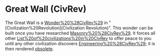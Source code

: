 # Great Wall (CivRev)

The Great Wall is a [Wonder%20%28CivRev%29](wonder) in "[Civilization%20Revolution](Civilization Revolution)".
This wonder can be built once you have researched [Masonry%20%28CivRev%29](Masonry). It forces all other [List%20of%20civilizations%20in%20CivRev](civilizations) to offer peace to you until any other civilization discovers [Engineering%20%28CivRev%29](Engineering); it is then rendered [obsolete](obsolete).